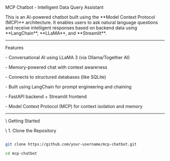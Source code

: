 MCP Chatbot - Intelligent Data Query Assistant



This is an AI-powered chatbot built using the \*\*Model Context Protocol (MCP)\*\* architecture. It enables users to ask natural language questions and receive intelligent responses based on backend data using \*\*LangChain\*\*, \*\*LLaMA\*\*, and \*\*Streamlit\*\*.



---



Features



\- Conversational AI using LLaMA 3 (via Ollama/Together AI)

\- Memory-powered chat with context awareness

\- Connects to structured databases (like SQLite)

\- Built using LangChain for prompt engineering and chaining

\- FastAPI backend + Streamlit frontend

\- Model Context Protocol (MCP) for context isolation and memory



---



\ Getting Started



\ 1. Clone the Repository

```bash

git clone https://github.com/your-username/mcp-chatbot.git

cd mcp-chatbot



